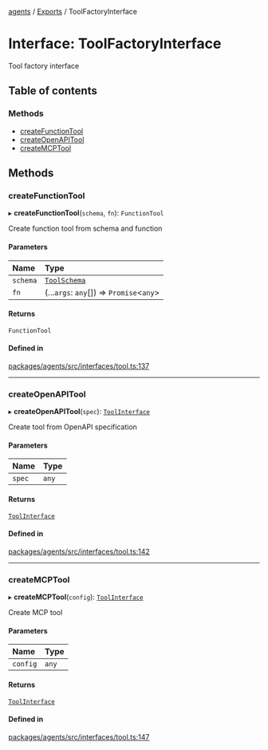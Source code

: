 <!-- 
 ⚠️  AUTO-GENERATED FILE - DO NOT EDIT MANUALLY
 This file is automatically generated by scripts/docs-generator.js
 To make changes, edit the source TypeScript files or update the generator script
-->

[agents](../../) / [Exports](../modules) / ToolFactoryInterface

# Interface: ToolFactoryInterface

Tool factory interface

## Table of contents

### Methods

- [createFunctionTool](ToolFactoryInterface#createfunctiontool)
- [createOpenAPITool](ToolFactoryInterface#createopenapitool)
- [createMCPTool](ToolFactoryInterface#createmcptool)

## Methods

### createFunctionTool

▸ **createFunctionTool**(`schema`, `fn`): `FunctionTool`

Create function tool from schema and function

#### Parameters

| Name | Type |
| :------ | :------ |
| `schema` | [`ToolSchema`](ToolSchema) |
| `fn` | (...`args`: `any`[]) => `Promise`\<`any`\> |

#### Returns

`FunctionTool`

#### Defined in

[packages/agents/src/interfaces/tool.ts:137](https://github.com/woojubb/robota/blob/c50179e56752f80ea03c64201e29ab12275152bf/packages/agents/src/interfaces/tool.ts#L137)

___

### createOpenAPITool

▸ **createOpenAPITool**(`spec`): [`ToolInterface`](ToolInterface)

Create tool from OpenAPI specification

#### Parameters

| Name | Type |
| :------ | :------ |
| `spec` | `any` |

#### Returns

[`ToolInterface`](ToolInterface)

#### Defined in

[packages/agents/src/interfaces/tool.ts:142](https://github.com/woojubb/robota/blob/c50179e56752f80ea03c64201e29ab12275152bf/packages/agents/src/interfaces/tool.ts#L142)

___

### createMCPTool

▸ **createMCPTool**(`config`): [`ToolInterface`](ToolInterface)

Create MCP tool

#### Parameters

| Name | Type |
| :------ | :------ |
| `config` | `any` |

#### Returns

[`ToolInterface`](ToolInterface)

#### Defined in

[packages/agents/src/interfaces/tool.ts:147](https://github.com/woojubb/robota/blob/c50179e56752f80ea03c64201e29ab12275152bf/packages/agents/src/interfaces/tool.ts#L147)
